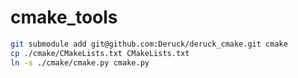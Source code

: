 # cmake_tools

```sh
git submodule add git@github.com:Deruck/deruck_cmake.git cmake
cp ./cmake/CMakeLists.txt CMakeLists.txt
ln -s ./cmake/cmake.py cmake.py
```
